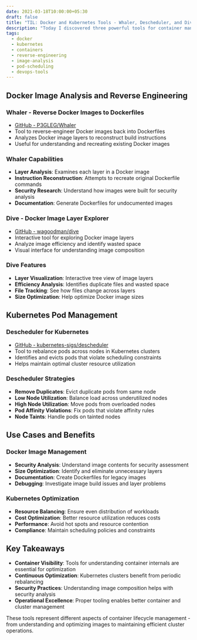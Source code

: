 ```yaml
---
date: 2021-03-18T10:00:00+05:30
draft: false
title: "TIL: Docker and Kubernetes Tools - Whaler, Descheduler, and Dive"
description: "Today I discovered three powerful tools for container management: Whaler for reverse-engineering Dockerfiles, Kubernetes Descheduler for pod optimization, and Dive for Docker image analysis."
tags:
  - docker
  - kubernetes
  - containers
  - reverse-engineering
  - image-analysis
  - pod-scheduling
  - devops-tools
---
```


## Docker Image Analysis and Reverse Engineering

### Whaler - Reverse Docker Images to Dockerfiles
- [GitHub - P3GLEG/Whaler](https://github.com/P3GLEG/Whaler)
- Tool to reverse-engineer Docker images back into Dockerfiles
- Analyzes Docker image layers to reconstruct build instructions
- Useful for understanding and recreating existing Docker images

### Whaler Capabilities
- **Layer Analysis**: Examines each layer in a Docker image
- **Instruction Reconstruction**: Attempts to recreate original Dockerfile commands
- **Security Research**: Understand how images were built for security analysis
- **Documentation**: Generate Dockerfiles for undocumented images

### Dive - Docker Image Layer Explorer
- [GitHub - wagoodman/dive](https://github.com/wagoodman/dive)
- Interactive tool for exploring Docker image layers
- Analyze image efficiency and identify wasted space
- Visual interface for understanding image composition

### Dive Features
- **Layer Visualization**: Interactive tree view of image layers
- **Efficiency Analysis**: Identifies duplicate files and wasted space
- **File Tracking**: See how files change across layers
- **Size Optimization**: Help optimize Docker image sizes

## Kubernetes Pod Management

### Descheduler for Kubernetes
- [GitHub - kubernetes-sigs/descheduler](https://github.com/kubernetes-sigs/descheduler)
- Tool to rebalance pods across nodes in Kubernetes clusters
- Identifies and evicts pods that violate scheduling constraints
- Helps maintain optimal cluster resource utilization

### Descheduler Strategies
- **Remove Duplicates**: Evict duplicate pods from same node
- **Low Node Utilization**: Balance load across underutilized nodes
- **High Node Utilization**: Move pods from overloaded nodes
- **Pod Affinity Violations**: Fix pods that violate affinity rules
- **Node Taints**: Handle pods on tainted nodes

## Use Cases and Benefits

### Docker Image Management
- **Security Analysis**: Understand image contents for security assessment
- **Size Optimization**: Identify and eliminate unnecessary layers
- **Documentation**: Create Dockerfiles for legacy images
- **Debugging**: Investigate image build issues and layer problems

### Kubernetes Optimization
- **Resource Balancing**: Ensure even distribution of workloads
- **Cost Optimization**: Better resource utilization reduces costs
- **Performance**: Avoid hot spots and resource contention
- **Compliance**: Maintain scheduling policies and constraints

## Key Takeaways

- **Container Visibility**: Tools for understanding container internals are essential for optimization
- **Continuous Optimization**: Kubernetes clusters benefit from periodic rebalancing
- **Security Practices**: Understanding image composition helps with security analysis
- **Operational Excellence**: Proper tooling enables better container and cluster management

These tools represent different aspects of container lifecycle management - from understanding and optimizing images to maintaining efficient cluster operations.